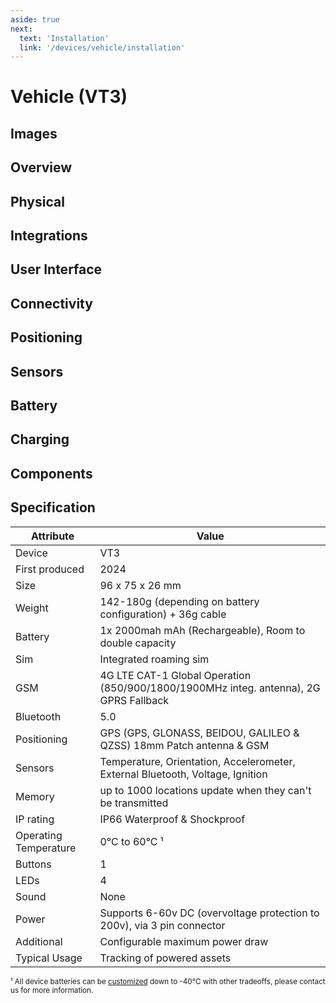 ```yaml
---
aside: true
next:
  text: 'Installation'
  link: '/devices/vehicle/installation'
---
```


<script setup>
import DeviceSpecImages from '../../components/DeviceSpecImages.vue'
import DeviceSpecOverview from '../../components/DeviceSpecOverview.vue'
import DeviceSpecSection from '../../components/DeviceSpecSection.vue'
import DownloadSpecButton from '../../components/DownloadSpecButton.vue'
import spec from '../../public/device-specs/vehicle/v3.yaml?raw'
import loadSpec from '../../utils/loadSpec'

const specs = loadSpec(spec)
</script>

# Vehicle (VT3)

<DownloadSpecButton :spec="specs" deviceTitle="Vehicle (VT3)" />

## Images

<DeviceSpecImages :spec="specs" />

## Overview

<DeviceSpecOverview :spec="specs" />

## Physical

<DeviceSpecSection :spec="specs" sectionName="physical" />

## Integrations

<DeviceSpecSection :spec="specs" sectionName="integrations" />

## User Interface

<DeviceSpecSection :spec="specs" sectionName="user interface" />

## Connectivity

<DeviceSpecSection :spec="specs" sectionName="connectivity" />

## Positioning

<DeviceSpecSection :spec="specs" sectionName="positioning" />

## Sensors

<DeviceSpecSection :spec="specs" sectionName="sensors" />

## Battery

<DeviceSpecSection :spec="specs" sectionName="battery" />

## Charging

<DeviceSpecSection :spec="specs" sectionName="charging" />

## Components

<DeviceSpecSection :spec="specs" sectionName="components" />

## Specification

| Attribute             | Value                                                                          |
| --------------------- | ------------------------------------------------------------------------------ |
| Device                | VT3                                                                            |
| First produced        | 2024 |
| Size                  | 96 x 75 x 26 mm                                                                |
| Weight                | 142-180g (depending on battery configuration) + 36g cable                      |
| Battery               | 1x 2000mah mAh (Rechargeable), Room to double capacity                          |
| Sim                   | Integrated roaming sim                                                         |
| GSM                   | 4G LTE CAT-1 Global Operation (850/900/1800/1900MHz integ. antenna), 2G GPRS Fallback |
| Bluetooth             | 5.0                                                                            |
| Positioning           | GPS (GPS, GLONASS, BEIDOU, GALILEO & QZSS) 18mm Patch antenna & GSM                         |
| Sensors               | Temperature, Orientation, Accelerometer, External Bluetooth, Voltage, Ignition |
| Memory                | up to 1000 locations update when they can't be transmitted                     |
| IP rating             | IP66 Waterproof & Shockproof                                                   |
| Operating Temperature | 0°C to 60°C ¹                                                                  |
| Buttons               | 1                                                                              |
| LEDs                  | 4                                                                              |
| Sound                 | None                                                                           |
| Power                 | Supports 6-60v DC (overvoltage protection to 200v), via 3 pin connector        |
| Additional            | Configurable maximum power draw                                                |
| Typical Usage         | Tracking of powered assets                                                     |

<small>¹ All device batteries can be [customized](/devices/custom) down to -40°C with other tradeoffs, please contact us for more information.</small>
